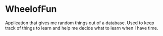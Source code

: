 # WheelofFun
Application that gives me random things out of a database. Used to keep track of things to learn and help me decide what to learn when I have time.
